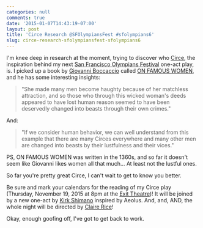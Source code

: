 ```yaml
---
categories: null
comments: true
date: '2015-01-07T14:43:19-07:00'
layout: post
title: 'Circe Research @SFOlympiansFest #sfolympians6'
slug: circe-research-sfolympiansfest-sfolympians6
---
```


I'm knee deep in research at the moment, trying to discover who [Circe](http://en.wikipedia.org/wiki/Circe), the inspiration behind my next [San Francisco Olympians Festival](sfolympians.com) one-act play, is. I picked up a book by [Giovanni Boccaccio](http://en.wikipedia.org/wiki/Giovanni_Boccaccio) called [ON FAMOUS WOMEN](http://smile.amazon.com/Famous-Women-Giovanni-Boccaccio/dp/1599102668/ref=sr_1_1?ie=UTF8&qid=1420667203&sr=8-1&keywords=ON+FAMOUS+WOMEN), and he has some interesting insights:

>"She made many men become haughty because of her matchless attraction, and so those who through this wicked woman's deeds appeared to have lost human reason seemed to have been deservedly changed into beasts through their own crimes."

And:

>"If we consider human behavior, we can well understand from this example that there are many Circes everywhere and many other men are changed into beasts by their lustfulness and their vices."

PS, ON FAMOUS WOMEN was written in the 1360s, and so far it doesn't seem like Giovanni likes women all that much... At least not the lustful ones.

So far you're pretty great Circe, I can't wait to get to know you better.

Be sure and mark your calendars for the reading of my Circe play (Thursday, November 19, 2015 at 8pm at the [Exit Theatre](http://www.theexit.org/))! It will be joined by a new one-act by [Kirk Shimano](http://www.kirkshimano.com/KirkShimano/Home.html) inspired by Aeolus. And, and, AND, the whole night will be directed by [Claire Rice](https://twitter.com/claireannrice)! 

Okay, enough goofing off, I've got to get back to work.